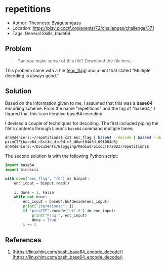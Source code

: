 # repetitions

* Author: Theoneste Byagutangaza
* Location: https://play.picoctf.org/events/72/challenges/challenge/371
* Tags: General Skills, base64

## Problem 

> Can you make sense of this file? Download the file here.

This problem came with a file ([enc_flag](./enc_flag])) and a hint that stated "Multiple decoding is always good."

## Solution

Based on the information given to me, I assumed that this was a __base64__ encoding scheme. From the name "repetitions" and the tag of "base64," I figured that this is an iterative base64 encoding.

I devised a couple of techniques for decoding. The first included piping the file's contents through Linux's ``base64`` command multiple times:

```bash
dna@deniers:~/repetitions$ cat enc_flag | base64 --decode | base64 --decode | base64 --decode | base64 --decode | base64 --decode | base64 --decode
picoCTF{base64_n3st3d_dic0d!n8_d0wnl04d3d_69f084d6}
dna@deniers:~/Documents/Blogging/Medium/picoCTF/2023/repetitions$ 
```

The second solution is with the following Python script:

```python
import base64
import binascii

with open("enc_flag", "rb") as binput:
    enc_input = binput.read()
    
    i, done = 1, False
    while not done:
        enc_input = base64.b64decode(enc_input)
        print("Iterations:", i)
        if "picoCTF".encode("utf-8") in enc_input:
            print("Flag:", enc_input)
            done = True
        i += 1
```

## References

1. [https://linuxhint.com/bash_base64_encode_decode/](https://linuxhint.com/bash_base64_encode_decode/)
